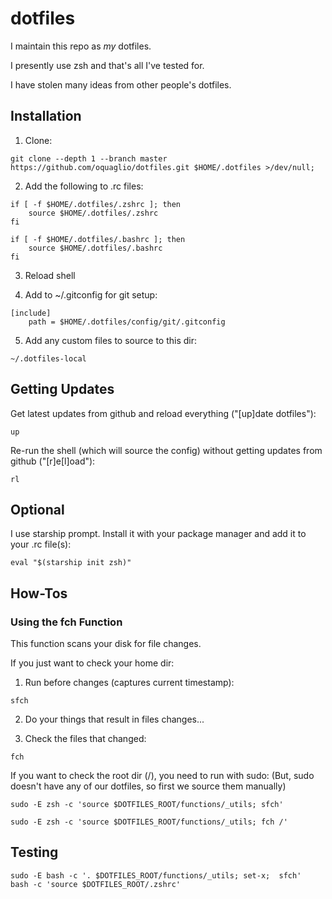 # dotfiles

I maintain this repo as *my* dotfiles.

I presently use zsh and that's all I've tested for.

I have stolen many ideas from other people's dotfiles.


## Installation

1. Clone:

``` SH
git clone --depth 1 --branch master https://github.com/oquaglio/dotfiles.git $HOME/.dotfiles >/dev/null;
```

2. Add the following to .rc files:

``` SH
if [ -f $HOME/.dotfiles/.zshrc ]; then
    source $HOME/.dotfiles/.zshrc
fi
```

``` SH
if [ -f $HOME/.dotfiles/.bashrc ]; then
    source $HOME/.dotfiles/.bashrc
fi
```

3. Reload shell

4. Add to ~/.gitconfig for git setup:

```SH
[include]
    path = $HOME/.dotfiles/config/git/.gitconfig
```

5. Add any custom files to source to this dir:

``` SH
~/.dotfiles-local
```

## Getting Updates

Get latest updates from github and reload everything ("[up]date dotfiles"):

```SH
up
```

Re-run the shell (which will source the config) without getting updates from github ("[r]e[l]oad"):

```SH
rl
```

## Optional

I use starship prompt. Install it with your package manager and add it to your .rc file(s):

```SH
eval "$(starship init zsh)"
```

## How-Tos

### Using the fch Function

This function scans your disk for file changes.

If you just want to check your home dir:

1. Run before changes (captures current timestamp):
``` SH
sfch
```

2. Do your things that result in files changes...

3. Check the files that changed:
```SH
fch
```

If you want to check the root dir (/), you need to run with sudo:
(But, sudo doesn't have any of our dotfiles, so first we source them manually)

``` SH
sudo -E zsh -c 'source $DOTFILES_ROOT/functions/_utils; sfch'
```

``` SH
sudo -E zsh -c 'source $DOTFILES_ROOT/functions/_utils; fch /'
```

## Testing

```SH
sudo -E bash -c '. $DOTFILES_ROOT/functions/_utils; set-x;  sfch'
bash -c 'source $DOTFILES_ROOT/.zshrc'
```


